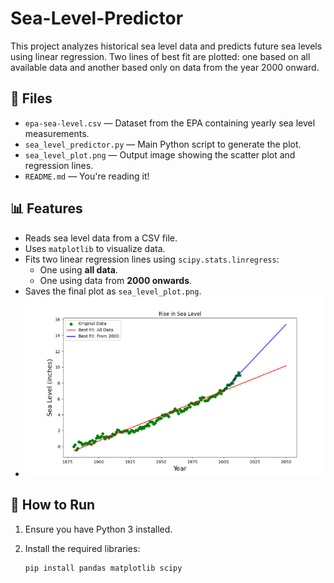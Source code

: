 # Sea-Level-Predictor
This project analyzes historical sea level data and predicts future sea levels using linear regression. Two lines of best fit are plotted: one based on all available data and another based only on data from the year 2000 onward.


## 📁 Files

- `epa-sea-level.csv` — Dataset from the EPA containing yearly sea level measurements.
- `sea_level_predictor.py` — Main Python script to generate the plot.
- `sea_level_plot.png` — Output image showing the scatter plot and regression lines.
- `README.md` — You're reading it!


## 📊 Features

- Reads sea level data from a CSV file.
- Uses `matplotlib` to visualize data.
- Fits two linear regression lines using `scipy.stats.linregress`:
  - One using **all data**.
  - One using data from **2000 onwards**.
- Saves the final plot as `sea_level_plot.png`.
- ![image alt](https://github.com/rayyanm86/Sea-Level-Predictor/blob/3444c472e232d83e101ca9ea606f8332186e3ccc/sea_level_plot.png)


## 🧪 How to Run

1. Ensure you have Python 3 installed.
2. Install the required libraries:

   ```bash
   pip install pandas matplotlib scipy
